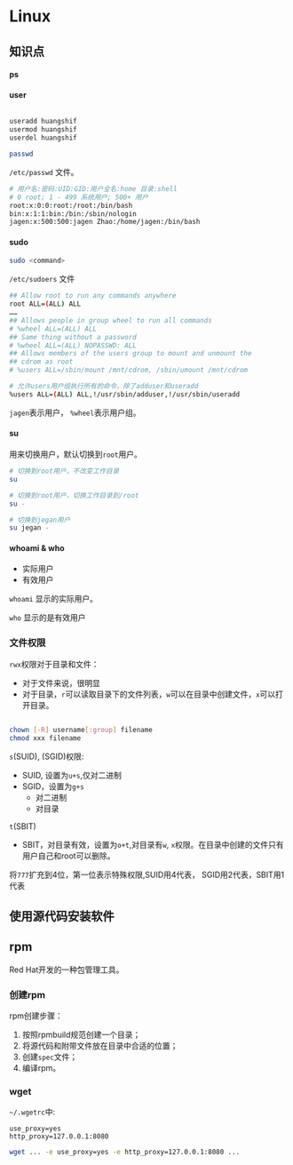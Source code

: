 # Linux


## 知识点


#### ps



#### user

```bash

useradd huangshif
usermod huangshif
userdel huangshif

passwd
```

`/etc/passwd` 文件。

```bash
# 用户名:密码:UID:GID:用户全名:home 目录:shell
# 0 root; 1 - 499 系统用户; 500+ 用户
root:x:0:0:root:/root:/bin/bash
bin:x:1:1:bin:/bin:/sbin/nologin
jagen:x:500:500:jagen Zhao:/home/jagen:/bin/bash
```

#### sudo

```bash
sudo <command>
```

`/etc/sudoers` 文件
```bash
## Allow root to run any commands anywhere
root ALL=(ALL) ALL
……
## Allows people in group wheel to run all commands
# %wheel ALL=(ALL) ALL
## Same thing without a password
# %wheel ALL=(ALL) NOPASSWD: ALL
## Allows members of the users group to mount and unmount the
## cdrom as root
# %users ALL=/sbin/mount /mnt/cdrom, /sbin/umount /mnt/cdrom

# 允许users用户组执行所有的命令，除了adduser和useradd
%users ALL=(ALL) ALL,!/usr/sbin/adduser,!/usr/sbin/useradd
```
`jagen`表示用户， `%wheel`表示用户组。


#### su

用来切换用户，默认切换到`root`用户。

```bash
# 切换到root用户，不改变工作目录
su

# 切换到root用户，切换工作目录到/root
su -

# 切换到jegan用户
su jegan -

```

#### whoami & who

* 实际用户
* 有效用户

`whoami` 显示的实际用户。

`who` 显示的是有效用户

### 文件权限

`rwx`权限对于目录和文件：
* 对于文件来说，很明显
* 对于目录，`r`可以读取目录下的文件列表，`w`可以在目录中创建文件，`x`可以打开目录。

```bash

chown [-R] username[:group] filename
chmod xxx filename

```


`s`(SUID), (SGID)权限:
* SUID, 设置为`u+s`,仅对二进制
* SGID，设置为`g+s`
  - 对二进制
  - 对目录

`t`(SBIT)
* SBIT，对目录有效，设置为`o+t`,对目录有`w`, `x`权限。在目录中创建的文件只有用户自己和root可以删除。

将`777`扩充到4位，第一位表示特殊权限,SUID用4代表， SGID用2代表，SBIT用1代表

## 使用源代码安装软件

## rpm

Red Hat开发的一种包管理工具。

### 创建rpm
rpm创建步骤：
1. 按照rpmbuild规范创建一个目录；
2. 将源代码和附带文件放在目录中合适的位置；
3. 创建`spec`文件；
4. 编译rpm。


### wget

`~/.wgetrc`中:

```
use_proxy=yes
http_proxy=127.0.0.1:8080
```


```bash
wget ... -e use_proxy=yes -e http_proxy=127.0.0.1:8080 ...
```
